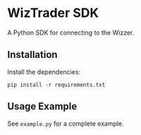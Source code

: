 # WizTrader SDK

A Python SDK for connecting to the Wizzer.

## Installation

Install the dependencies:
```
pip install -r requirements.txt
```

## Usage Example

See `example.py` for a complete example.
